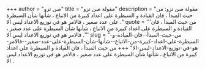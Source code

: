 +++
author = "صن تزو"
title = "مقولة صن تزو"
description = "مقولة صن تزو: من حيث المبدأ ، فان القيادة و السيطرة على اعداد كبيرة من الاتباع ، شأنها شأن السيطرة على عدد صغير ، فالامر هو في توزيع الاعداد ليس الا ."
quote = '''من حيث المبدأ ، فان القيادة و السيطرة على اعداد كبيرة من الاتباع ، شأنها شأن السيطرة على عدد صغير ، فالامر هو في توزيع الاعداد ليس الا .'''
slug = "من-حيث-المبدأ--فان-القيادة-و-السيطرة-على-اعداد-كبيرة-من-الاتباع--شأنها-شأن-السيطرة-على-عدد-صغير--فالامر-هو-في-توزيع-الاعداد-ليس-الا"
+++
من حيث المبدأ ، فان القيادة و السيطرة على اعداد كبيرة من الاتباع ، شأنها شأن السيطرة على عدد صغير ، فالامر هو في توزيع الاعداد ليس الا .
